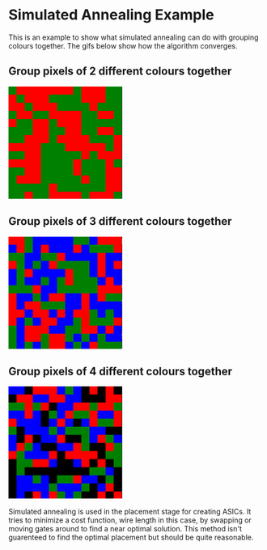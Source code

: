 # Simulated Annealing Example
This is an example to show what simulated annealing can do with grouping colours together.
The gifs below show how the algorithm converges.

## Group pixels of 2 different colours together
![Two Colors](../../Pics/simulated_annealing.gif)
## Group pixels of 3 different colours together
![Three Colors](../../Pics/simulated_annealing_3.gif)
## Group pixels of 4 different colours together
![Four Colors](../../Pics/simulated_annealing_4.gif)

Simulated annealing is used in the placement stage for creating ASICs. It tries to minimize a cost function, wire length in this case, by swapping or moving gates around to find a near optimal solution. This method isn't guarenteed to find the optimal placement but should be quite reasonable.